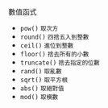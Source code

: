 數值函式
- `pow()` <small>取次方</small>
- `round()` <small>四捨五入到整數</small>
- `ceil()` <small>進位到整數</small>
- `floor()` <small>捨去所有的小數</small>
- `truncate()` <small>捨去指定的位數</small>
- `rand()` <small>取亂數</small>
- `sqrt()` <small>取平方根</small>
- `abs()` <small>取絕對值</small>
- `mod()` <small>取模數</small>